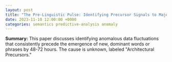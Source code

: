 ```yaml
---
layout: post
title: "The Pre-Linguistic Pulse: Identifying Precursor Signals to Major Shifts in Online Semantics"
date: 2023-11-10 12:00:00 +0000
categories: semantics predictive-analysis anomaly
---
```


**Summary:** This paper discusses identifying anomalous data fluctuations that consistently precede the emergence of new, dominant words or phrases by 48-72 hours. The cause is unknown, labeled "Architectural Precursors."